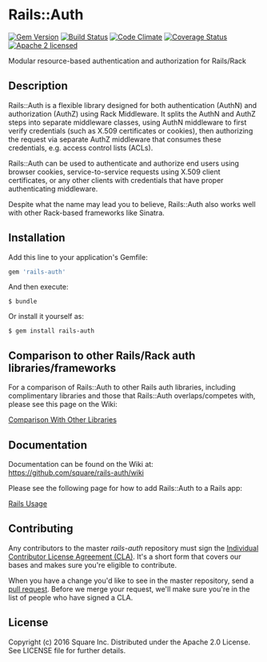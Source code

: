 Rails::Auth
===========
[![Gem Version](https://badge.fury.io/rb/rails-auth.svg)](http://rubygems.org/gems/rails-auth)
[![Build Status](https://travis-ci.org/square/rails-auth.svg?branch=master)](https://travis-ci.org/square/rails-auth)
[![Code Climate](https://codeclimate.com/github/square/rails-auth/badges/gpa.svg)](https://codeclimate.com/github/square/rails-auth)
[![Coverage Status](https://coveralls.io/repos/github/square/rails-auth/badge.svg?branch=master)](https://coveralls.io/github/square/rails-auth?branch=master)
[![Apache 2 licensed](https://img.shields.io/badge/license-Apache2-blue.svg)](https://github.com/square/rails-auth/blob/master/LICENSE)

Modular resource-based authentication and authorization for Rails/Rack

## Description

Rails::Auth is a flexible library designed for both authentication (AuthN) and authorization (AuthZ) using Rack Middleware. It splits the AuthN and AuthZ
steps into separate middleware classes, using AuthN middleware to first verify credentials (such as X.509 certificates or cookies), then authorizing the request
via separate AuthZ middleware that consumes these credentials, e.g. access control lists (ACLs).

Rails::Auth can be used to authenticate and authorize end users using browser cookies, service-to-service requests using X.509 client certificates, or any
other clients with credentials that have proper authenticating middleware.

Despite what the name may lead you to believe, Rails::Auth also works well with other Rack-based frameworks like Sinatra.

## Installation

Add this line to your application's Gemfile:

```ruby
gem 'rails-auth'
```

And then execute:

    $ bundle

Or install it yourself as:

    $ gem install rails-auth

## Comparison to other Rails/Rack auth libraries/frameworks

For a comparison of Rails::Auth to other Rails auth libraries, including
complimentary libraries and those that Rails::Auth overlaps/competes with,
please see this page on the Wiki:

[Comparison With Other Libraries](https://github.com/square/rails-auth/wiki/Comparison-With-Other-Libraries)

## Documentation

Documentation can be found on the Wiki at: https://github.com/square/rails-auth/wiki

Please see the following page for how to add Rails::Auth to a Rails app:

[Rails Usage](https://github.com/square/rails-auth/wiki/Rails-Usage)

## Contributing

Any contributors to the master *rails-auth* repository must sign the
[Individual Contributor License Agreement (CLA)]. It's a short form that covers
our bases and makes sure you're eligible to contribute.

When you have a change you'd like to see in the master repository, send a
[pull request]. Before we merge your request, we'll make sure you're in the list
of people who have signed a CLA.

[Individual Contributor License Agreement (CLA)]: https://spreadsheets.google.com/spreadsheet/viewform?formkey=dDViT2xzUHAwRkI3X3k5Z0lQM091OGc6MQ&ndplr=1
[pull request]: https://github.com/square/rails-auth/pulls

## License

Copyright (c) 2016 Square Inc. Distributed under the Apache 2.0 License.
See LICENSE file for further details.

